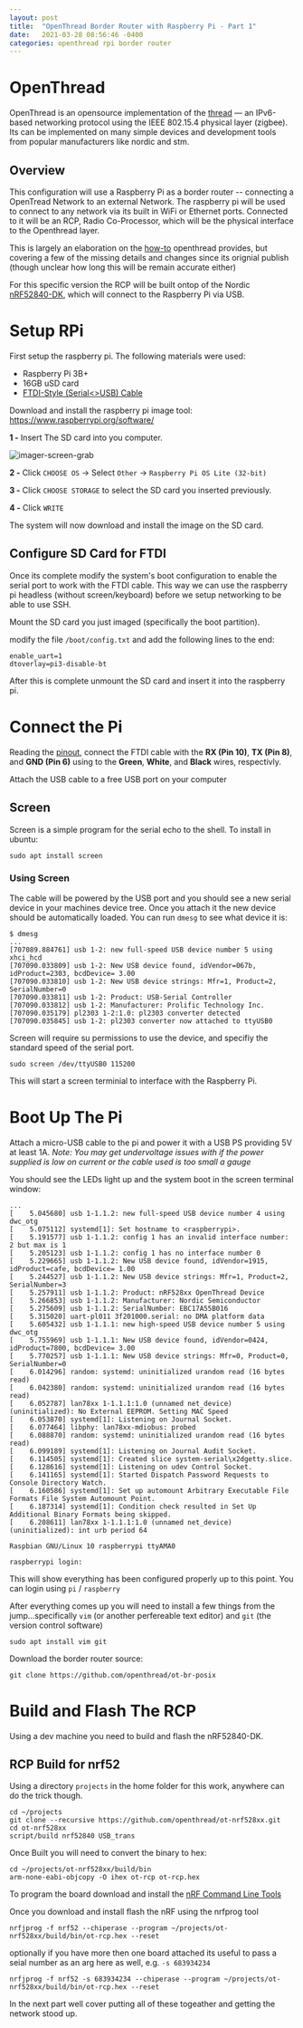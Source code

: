 ```yaml
---
layout: post
title:  "OpenThread Border Router with Raspberry Pi - Part 1"
date:   2021-03-28 08:56:46 -0400
categories: openthread rpi border router
---
```


# OpenThread

OpenThread is an opensource implementation of the [thread][thread-org] — an IPv6-based networking protocol using the IEEE 802.15.4 physical layer (zigbee).  Its can be implemented on many simple devices and development tools from popular manufacturers like nordic and stm.

## Overview

This configuration will use a Raspberry Pi as a border router -- connecting a OpenTread Network to an external Network.  The raspberry pi will be used to connect to any network via its built in WiFi or Ethernet ports.  Connected to it will be an RCP, Radio Co-Processor, which will be the physical interface to the Openthread layer.

This is largely an elaboration on the [how-to][ot-br-howto] openthread provides, but covering a few of the missing details and changes since its orignial publish (though unclear how long this will be remain accurate either)

For this specific version the RCP will be built ontop of the Nordic [nRF52840-DK], which will connect to the Raspberry Pi via USB.

[nRF52840-DK]: https://www.nordicsemi.com/Software-and-Tools/Development-Kits/nRF52840-DK

# Setup RPi

First setup the raspberry pi.  The following materials were used:

* Raspberry Pi 3B+
* 16GB uSD card
* [FTDI-Style (Serial<>USB) Cable][ftdi]

Download and install the raspberry pi image tool: <https://www.raspberrypi.org/software/>

**1 -** Insert The SD card into you computer.

![imager-screen-grab](/assets/images/rpi-imager.png)

**2 -** Click `CHOOSE OS` -> Select `Other` -> `Raspberry Pi OS Lite (32-bit)`

**3 -** Click `CHOOSE STORAGE` to select the SD card you inserted previously.

**4 -** Click `WRITE`

The system will now download and install the image on the SD card.

## Configure SD Card for FTDI

Once its complete modify the system's boot configuration to enable the serial port to work with the FTDI cable.  This way we can use the raspberry pi headless (without screen/keyboard) before we setup networking to be able to use SSH.

Mount the SD card you just imaged (specifically the boot partition).

modify the file `/boot/config.txt` and add the following lines to the end:


    enable_uart=1
    dtoverlay=pi3-disable-bt

After this is complete unmount the SD card and insert it into the raspberry pi.

# Connect the Pi

Reading the [pinout], connect the FTDI cable with the **RX (Pin 10)**, **TX (Pin 8)**, and **GND (Pin 6)** using to the **Green**, **White**, and **Black** wires, respectivly.

[pinout]: https://pinout.xyz/pinout/uart#

Attach the USB cable to a free USB port on your computer

## Screen

Screen is a simple program for the serial echo to the shell.  To install in ubuntu:

    sudo apt install screen

### Using Screen

The cable will be powered by the USB port and you should see a new serial device in your machines device tree.  Once you attach it the new device should be automatically loaded.  You can run `dmesg` to see what device it is:

    $ dmesg
    ...
    [707089.884761] usb 1-2: new full-speed USB device number 5 using xhci_hcd
    [707090.033809] usb 1-2: New USB device found, idVendor=067b, idProduct=2303, bcdDevice= 3.00
    [707090.033810] usb 1-2: New USB device strings: Mfr=1, Product=2, SerialNumber=0
    [707090.033811] usb 1-2: Product: USB-Serial Controller
    [707090.033812] usb 1-2: Manufacturer: Prolific Technology Inc.
    [707090.035179] pl2303 1-2:1.0: pl2303 converter detected
    [707090.035845] usb 1-2: pl2303 converter now attached to ttyUSB0

Screen will require su permissions to use the device, and specifiy the standard speed of the serial port.

    sudo screen /dev/ttyUSB0 115200

This will start a screen terminial to interface with the Raspberry Pi.

# Boot Up The Pi

Attach a micro-USB cable to the pi and power it with a USB PS providing 5V at least 1A.  _Note: You may get undervoltage issues with if the power supplied is low on current or the cable used is too small a gauge_

You should see the LEDs light up and the system boot in the screen terminal window:

    ...
    [    5.045680] usb 1-1.1.2: new full-speed USB device number 4 using dwc_otg
    [    5.075112] systemd[1]: Set hostname to <raspberrypi>.
    [    5.191577] usb 1-1.1.2: config 1 has an invalid interface number: 2 but max is 1
    [    5.205123] usb 1-1.1.2: config 1 has no interface number 0
    [    5.229665] usb 1-1.1.2: New USB device found, idVendor=1915, idProduct=cafe, bcdDevice= 1.00
    [    5.244527] usb 1-1.1.2: New USB device strings: Mfr=1, Product=2, SerialNumber=3
    [    5.257911] usb 1-1.1.2: Product: nRF528xx OpenThread Device
    [    5.266853] usb 1-1.1.2: Manufacturer: Nordic Semiconductor
    [    5.275609] usb 1-1.1.2: SerialNumber: EBC17A55B016
    [    5.315020] uart-pl011 3f201000.serial: no DMA platform data
    [    5.605432] usb 1-1.1.1: new high-speed USB device number 5 using dwc_otg
    [    5.755969] usb 1-1.1.1: New USB device found, idVendor=0424, idProduct=7800, bcdDevice= 3.00
    [    5.770257] usb 1-1.1.1: New USB device strings: Mfr=0, Product=0, SerialNumber=0
    [    6.014296] random: systemd: uninitialized urandom read (16 bytes read)
    [    6.042380] random: systemd: uninitialized urandom read (16 bytes read)
    [    6.052787] lan78xx 1-1.1.1:1.0 (unnamed net_device) (uninitialized): No External EEPROM. Setting MAC Speed
    [    6.053870] systemd[1]: Listening on Journal Socket.
    [    6.077464] libphy: lan78xx-mdiobus: probed
    [    6.088870] random: systemd: uninitialized urandom read (16 bytes read)
    [    6.099189] systemd[1]: Listening on Journal Audit Socket.
    [    6.114505] systemd[1]: Created slice system-serial\x2dgetty.slice.
    [    6.128616] systemd[1]: Listening on udev Control Socket.
    [    6.141165] systemd[1]: Started Dispatch Password Requests to Console Directory Watch.
    [    6.160586] systemd[1]: Set up automount Arbitrary Executable File Formats File System Automount Point.
    [    6.187314] systemd[1]: Condition check resulted in Set Up Additional Binary Formats being skipped.
    [    6.208611] lan78xx 1-1.1.1:1.0 (unnamed net_device) (uninitialized): int urb period 64

    Raspbian GNU/Linux 10 raspberrypi ttyAMA0

    raspberrypi login: 

This will show everything has been configured properly up to this point.  You can login using `pi` / `raspberry` 


After everything comes up you will need to install a few things from the jump...specifically `vim` (or another perfereable text editor) and `git` (the version control software)

    sudo apt install vim git


Download the border router source:

    git clone https://github.com/openthread/ot-br-posix


# Build and Flash The RCP

Using a dev machine you need to build and flash the nRF52840-DK.  


## RCP Build for nrf52

Using a directory `projects` in the home folder for this work, anywhere can do the trick though.
    
    cd ~/projects
    git clone --recursive https://github.com/openthread/ot-nrf528xx.git
    cd ot-nrf528xx
    script/build nrf52840 USB_trans

Once Built you will need to convert the binary to hex:
    
    cd ~/projects/ot-nrf528xx/build/bin
    arm-none-eabi-objcopy -O ihex ot-rcp ot-rcp.hex


To program the board download and install the [nRF Command Line Tools][nrf-tools] 

[nrf-tools]: https://www.nordicsemi.com/Software-and-Tools/Development-Tools/nRF-Command-Line-Tools/Download

Once you download and install flash the nRF using the nrfprog tool

    nrfjprog -f nrf52 --chiperase --program ~/projects/ot-nrf528xx/build/bin/ot-rcp.hex --reset
    
optionally if you have more then one board attached its useful to pass a seial number as an arg here as well, e.g. `-s 683934234`

    nrfjprog -f nrf52 -s 683934234 --chiperase --program ~/projects/ot-nrf528xx/build/bin/ot-rcp.hex --reset


In the next part well cover putting all of these togeather and getting the network stood up.


[thread-primer]: https://openthread.io/guides/thread-primer
[thread-org]: https://www.threadgroup.org/What-is-Thread/Thread-Benefits
[ot-br-howto]: https://openthread.io/guides/border-router/build
[ftdi]: https://www.adafruit.com/product/954

